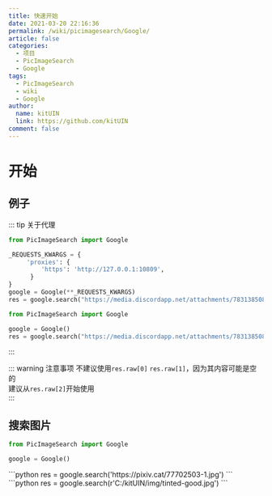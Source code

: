```yaml
---
title: 快速开始
date: 2021-03-20 22:16:36
permalink: /wiki/picimagesearch/Google/
article: false
categories:
  - 项目
  - PicImageSearch
  - Google
tags:
  - PicImageSearch
  - wiki
  - Google
author: 
  name: kitUIN
  link: https://github.com/kitUIN
comment: false
---
```

# 开始

## 例子
::: tip 关于代理
<code-group>

  <code-block title="使用代理" active>

  ```python
  from PicImageSearch import Google

  _REQUESTS_KWARGS = {
       'proxies': {
           'https': 'http://127.0.0.1:10809',
        }
  }
  google = Google(**_REQUESTS_KWARGS)
  res = google.search("https://media.discordapp.net/attachments/783138508038471701/813452582948306974/hl-18-1-900x1280.png?width=314&height=447")
  ```

  </code-block>

  <code-block title="不使用代理">

  ```python
  from PicImageSearch import Google

  google = Google()
  res = google.search("https://media.discordapp.net/attachments/783138508038471701/813452582948306974/hl-18-1-900x1280.png?width=314&height=447")
  ```
  </code-block>

</code-group>

:::

::: warning 注意事项
不建议使用`res.raw[0]` `res.raw[1]`，因为其内容可能是空的  
建议从`res.raw[2]`开始使用  
:::
## 搜索图片
```python
from PicImageSearch import Google

google = Google()

```
<code-group>
  <code-block title="网络图片" active>
  ```python
  res = google.search('https://pixiv.cat/77702503-1.jpg')
  ```
  </code-block>

  <code-block title="本地图片">
  ```python
  res = google.search(r'C:/kitUIN/img/tinted-good.jpg')
  ```
  </code-block>

</code-group>


